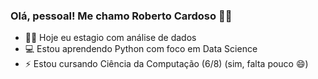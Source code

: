 ### Olá, pessoal! Me chamo Roberto Cardoso 👋🤓

- 👨‍💻 Hoje eu estagio com análise de dados
- 💻 Estou aprendendo Python com foco em Data Science
- ⚡ Estou cursando Ciência da Computação (6/8) (sim, falta pouco 😄)
